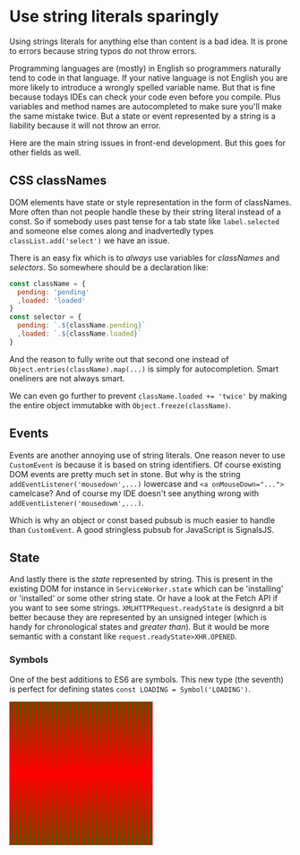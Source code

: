 <!--
  slug: symbols
  date: 2020-02-30
  modified: 2020-02-30
  type: post
  header: jason-leung-EXYQt40B3KA-unsplash.jpg
  headerColofon: Jason Leung
  category: JavaScript
  tag: code quality, string
-->

# Use string literals sparingly

Using strings literals for anything else than content is a bad idea. It is prone to errors because string typos do not throw errors.

Programming languages are (mostly) in English so programmers naturally tend to code in that language. If your native language is not English you are more likely to introduce a wrongly spelled variable name. But that is fine because todays IDEs can check your code even before you compile. Plus variables and method names are autocompleted to make sure you'll make the same mistake twice.
But a state or event represented by a string is a liability because it will not throw an error.

Here are the main string issues in front-end development. But this goes for other fields as well.


## CSS classNames

DOM elements have state or style representation in the form of classNames. More often than not people handle these by their string literal instead of a const. So if somebody uses past tense for a tab state like `label.selected` and someone else comes along and inadvertedly types `classList.add('select')` we have an issue.

There is an easy fix which is to *always* use variables for *classNames* and *selectors*. So somewhere should be a declaration like:

```javascript
const className = {
  pending: 'pending'
  ,loaded: 'loaded'
}
const selector = {
  pending: `.${className.pending}`
  ,loaded: `.${className.loaded}`
}
```

And the reason to fully write out that second one instead of `Object.entries(className).map(...)` is simply for autocompletion. Smart oneliners are not always smart.

We can even go further to prevent `className.loaded += 'twice'` by making the entire object immutabke with `Object.freeze(className)`.


## Events

Events are another annoying use of string literals. One reason never to use `CustomEvent` is because
it is based on string identifiers. Of course existing DOM events are pretty much set in stone. But why is the string `addEventListener('mousedown',...)` lowercase and `<a onMouseDown="...">` camelcase? And of course my IDE doesn't see anything wrong with `addEventListener('mousedowm',...)`.

Which is why an object or const based pubsub is much easier to handle than `CustomEvent`. A good stringless pubsub for JavaScript is SignalsJS.


## State

And lastly there is the *state* represented by string. This is present in the existing DOM for instance in `ServiceWorker.state` which can be 'installing' or 'installed' or some other string state. Or have a look at the Fetch API if you want to see some strings.
`XMLHTTPRequest.readyState` is designrd a bit better because they are represented by an unsigned integer (which is handy for chronological states and *greater than*). But it would be more semantic with a constant like `request.readyState>XHR.OPENED`.

### Symbols

One of the best additions to ES6 are symbols. This new type (the seventh) is perfect for defining states `const LOADING = Symbol('LOADING')`.

<style>
.asdf{
width: 16rem;
height: 16rem;
background-image:
linear-gradient(23deg,transparent,red,transparent),
linear-gradient(90deg,red,green,red)
;
background-size:0.1rem,0.5rem;
margin-bottom: 4rem;
</style>
<div class="asdf"></div>

